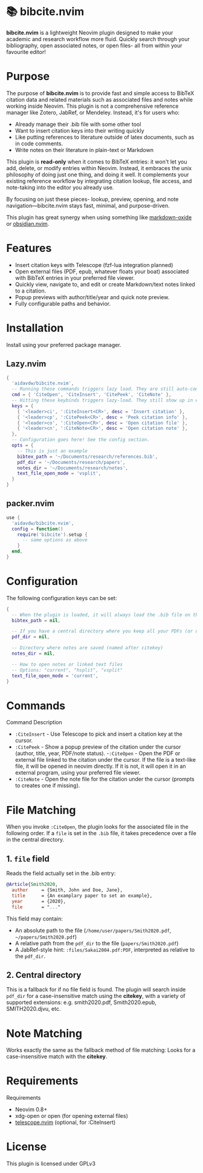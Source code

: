 # 📚 bibcite.nvim

**bibcite.nvim** is a lightweight Neovim plugin designed to make your academic and research workflow more fluid.
Quickly search through your bibliography, open associated notes, or open files- all from within your favourite editor!

# Purpose
The purpose of **bibcite.nvim** is to provide fast and simple access to BibTeX citation data and related materials such as associated files and notes while working inside Neovim.
This plugin is not a comprehensive reference manager like Zotero, JabRef, or Mendeley.
Instead, it's for users who:
- Already manage their .bib file with some other tool
- Want to insert citation keys into their writing quickly
- Like putting references to literature outside of latex documents, such as in code comments.
- Write notes on their literature in plain-text or Markdown

This plugin is **read-only** when it comes to BibTeX entries: it won't let you add, delete, or modify entries within Neovim.
Instead, it embraces the unix philosophy of doing just one thing, and doing it well.
It complements your existing reference workflow by integrating citation lookup, file access, and note-taking into the editor you already use.

By focusing on just these pieces- lookup, preview, opening, and note navigation—bibcite.nvim stays fast, minimal, and purpose-driven.

This plugin has great synergy when using something like [markdown-oxide](https://github.com/Feel-ix-343/markdown-oxide) or [obsidian.nvim](https://github.com/epwalsh/obsidian.nvim).

# Features
- Insert citation keys with Telescope (fzf-lua integration planned)
- Open external files (PDF, epub, whatever floats your boat) associated with BibTeX entries in your preferred file viewer.
- Quickly view, navigate to, and edit or create Markdown/text notes linked to a citation.
- Popup previews with author/title/year and quick note preview.
- Fully configurable paths and behavior.

# Installation
Install using your preferred package manager.
## Lazy.nvim
```lua
{
  'aidavdw/bibcite.nvim',
  -- Running these commands triggers lazy load. They are still auto-completed.
  cmd = { 'CiteOpen', 'CiteInsert', 'CitePeek', 'CiteNote' },
  -- Hitting these keybinds triggers lazy-load. They still show up in which-keys.
  keys = {
    { '<leader>ci', ':CiteInsert<CR>', desc = 'Insert citation' },
    { '<leader>cp', ':CitePeek<CR>', desc = 'Peek citation info' },
    { '<leader>co', ':CiteOpen<CR>', desc = 'Open citation file' },
    { '<leader>cn', ':CiteNote<CR>', desc = 'Open citation note' },
  },
  -- Configuration goes here! See the config section.
  opts = {
    -- This is just an example
    bibtex_path = '~/Documents/research/references.bib',
    pdf_dir = '~/Documents/research/papers',
    notes_dir = '~/Documents/research/notes',
    text_file_open_mode = 'vsplit',
  }
}
```

## packer.nvim
```lua
use {
  'aidavdw/bibcite.nvim',
  config = function()
    require('bibcite').setup {
      -- same options as above
    }
  end,
}
```

# Configuration
The following configuration keys can be set:
```lua
{
  -- When the plugin is loaded, it will always load the .bib file on this path
  bibtex_path = nil,

  -- If you have a central directory where you keep all your PDFs (or other source/associated materials), put it here.
  pdf_dir = nil,

  -- Directory where notes are saved (named after citekey)
  notes_dir = nil,

  -- How to open notes or linked text files
  -- Options: "current", "hsplit", "vsplit"
  text_file_open_mode = 'current', 
}
```

# Commands
Command	Description
- `:CiteInsert` - Use Telescope to pick and insert a citation key at the cursor.
- `:CitePeek` - Show a popup preview of the citation under the cursor (author, title, year, PDF/note status).
-`:CiteOpen` - Open the PDF or external file linked to the citation under the cursor. If the file is a text-like file, it will be opened in neovim directly. If it is not, it will open it in an external program, using your preferred file viewer.
- `:CiteNote` - Open the note file for the citation under the cursor (prompts to creates one if missing).

# File Matching
When you invoke `:CiteOpen`, the plugin looks for the associated file in the following order.
If a `file` is set in the `.bib` file, it takes precedence over a file in the central directory.

## 1. `file` field
Reads the field actually set in the .bib entry:
```bib
@Article{Smith2020,
  author     = {Smith, John and Doe, Jane},
  title      = {An examplary paper to set an example},
  year       = {2020},
  file       = "..."
```
This field may contain:
- An absolute path to the file (`/home/user/papers/Smith2020.pdf`, `~/papers/Smith2020.pdf`)
- A relative path from the `pdf_dir` to the file (`papers/Smith2020.pdf`)
- A JabRef-style hint: `:files/Sakai2004.pdf:PDF`, interpreted as relative to the `pdf_dir`. 


## 2. Central directory
This is a fallback for if no file field is found.
The plugin will search inside `pdf_dir` for a case-insensitive match using the **citekey**, with a variety of supported extensions:
e.g. smith2020.pdf, Smith2020.epub, SMITH2020.djvu, etc.

# Note Matching
Works exactly the same as the fallback method of file matching: Looks for a case-insensitive match with the **citekey**.

# Requirements
Requirements
- Neovim 0.8+
- xdg-open or open (for opening external files)
- [telescope.nvim](https://github.com/nvim-telescope/telescope.nvim) (optional, for :CiteInsert)

# License
This plugin is licensed under GPLv3 
